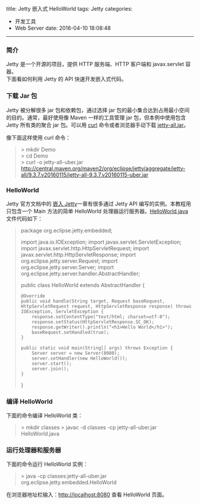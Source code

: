 title: Jetty 嵌入式 HelloWorld
tags: Jetty
categories:
  - 开发工具
  - Web Server
date: 2016-04-10 18:08:48
---


### 简介

Jetty 是一个开源的项目，提供 HTTP 服务端、HTTP 客户端和 javax.servlet 容器。  
下面看如何利用 Jetty 的 API 快速开发嵌入式代码。

### 下载 Jar 包

Jetty 被分解很多 jar 包和依赖包，通过选择 jar 包的最小集合达到占用最小空间的目的。通常，最好使用像 Maven 一样的工具管理 jar 包，但本例中使用包含 Jetty 所有类的聚合 jar 包。可以用 [curl](https://curl.haxx.se/) 命令或者浏览器手动下载 [jetty-all.jar](http://central.maven.org/maven2/org/eclipse/jetty/aggregate/jetty-all/9.3.7.v20160115/jetty-all-9.3.7.v20160115-uber.jar)。

像下面这样使用 curl 命令：

> \> mkdir Demo  
> \> cd Demo  
> \> curl -o jetty-all-uber.jar http://central.maven.org/maven2/org/eclipse/jetty/aggregate/jetty-all/9.3.7.v20160115/jetty-all-9.3.7.v20160115-uber.jar

### HelloWorld

Jetty 官方文档中的 [嵌入 Jetty](http://www.eclipse.org/jetty/documentation/current/advanced-embedding.html)一章有很多通过 Jetty API 编写的实例。本教程用只包含一个 Main 方法的简单 HelloWorld 处理器运行服务器。[HelloWorld.java](https://raw.githubusercontent.com/eclipse/jetty.project/master/examples/embedded/src/main/java/org/eclipse/jetty/embedded/HelloWorld.java) 文件代码如下：

> package org.eclipse.jetty.embedded;
>  
> import java.io.IOException;
> import javax.servlet.ServletException;
> import javax.servlet.http.HttpServletRequest;
> import javax.servlet.http.HttpServletResponse;
> import org.eclipse.jetty.server.Request;
> import org.eclipse.jetty.server.Server;
> import org.eclipse.jetty.server.handler.AbstractHandler;
>  
> public class HelloWorld extends AbstractHandler {
>  
>     @Override
>     public void handle(String target, Request baseRequest, HttpServletRequest request, HttpServletResponse response) throws IOException, ServletException {
>         response.setContentType("text/html; charset=utf-8");
>         response.setStatus(HttpServletResponse.SC_OK);
>         response.getWriter().println("<h1>Hello World</h1>");
>         baseRequest.setHandled(true);
>     }
>  
>     public static void main(String[] args) throws Exception {
>         Server server = new Server(8080);
>         server.setHandler(new HelloWorld());
>         server.start();
>         server.join();
>     }
> }

### 编译 HelloWorld

下面的命令编译 HelloWorld 类：

> \> mkdir classes
> \> javac -d classes -cp jetty-all-uber.jar HelloWorld.java

### 运行处理器和服务器

下面的命令运行 HelloWorld 实例：

> \> java -cp classes:jetty-all-uber.jar org.eclipse.jetty.embedded.HelloWorld

在浏览器地址栏输入：[http://localhost:8080](http://localhost:8080) 查看 HelloWorld 页面。
